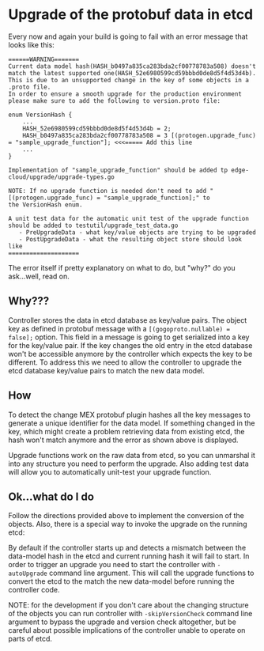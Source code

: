 # Upgrade of the protobuf data in etcd

Every now and again your build is going to fail with an error message that looks like this:

```
======WARNING=======
Current data model hash(HASH_b0497a835ca283bda2cf00778783a508) doesn't match the latest supported one(HASH_52e6980599cd59bbbd0de8d5f4d53d4b).
This is due to an unsupported change in the key of some objects in a .proto file.
In order to ensure a smooth upgrade for the production environment please make sure to add the following to version.proto file:

enum VersionHash {
	...
	HASH_52e6980599cd59bbbd0de8d5f4d53d4b = 2;
	HASH_b0497a835ca283bda2cf00778783a508 = 3 [(protogen.upgrade_func) = "sample_upgrade_function"]; <<<===== Add this line
	...
}

Implementation of "sample_upgrade_function" should be added tp edge-cloud/upgrade/upgrade-types.go

NOTE: If no upgrade function is needed don't need to add "[(protogen.upgrade_func) = "sample_upgrade_function];" to
the VersionHash enum.

A unit test data for the automatic unit test of the upgrade function should be added to testutil/upgrade_test_data.go
   - PreUpgradeData - what key/value objects are trying to be upgraded
   - PostUpgradeData - what the resulting object store should look like
====================
```

The error itself if pretty explanatory on what to do, but "why?" do you ask...well, read on.

## Why???

Controller stores the data in etcd database as key/value pairs. The object key as defined in protobuf message with a `[(gogoproto.nullable) = false];` option. This field in a message is going to get serialized into a key for the key/value pair. If the key changes the old entry in the etcd database won't be accessible anymore by the controller which expects the key to be different. To address this we need to allow the controller to upgrade the etcd database key/value pairs to match the new data model.

## How

To detect the change MEX protobuf plugin hashes all the key messages to generate a unique identifier for the data model. If something changed in the key, which might create a problem retrieving data from existing etcd, the hash won't match anymore and the error as shown above is displayed. 

Upgrade functions work on the raw data from etcd, so you can unmarshal it into any structure you need to perform the upgrade.
Also adding test data will allow you to automatically unit-test your upgrade function.

## Ok...what do I do

Follow the directions provided above to implement the conversion of the objects.
Also, there is a special way to invoke the upgrade on the running etcd:

By default if the controller starts up and detects a mismatch between the data-model hash in the etcd and current running hash it will fail to start. In order to trigger an upgrade you need to start the controller with `-autoUpgrade` command line argument. This will call the upgrade functions to convert the etcd to the match the new data-model before running the controller code. 

NOTE: for the development if you don't care about the changing structure of the objects you can run controller with `-skipVersionCheck` command line argument to bypass the upgrade and version check altogether, but be careful about possible implications of the controller unable to operate on parts of etcd.